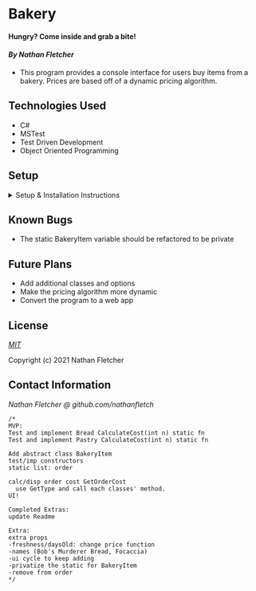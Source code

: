 # Bakery


#### Hungry? Come inside and grab a bite!

#### _By Nathan Fletcher_

* This program provides a console interface for users buy items from a bakery. Prices are based off of a dynamic pricing algorithm.

## Technologies Used

* C#
* MSTest
* Test Driven Development
* Object Oriented Programming


## Setup

<details>
<summary>Setup & Installation Instructions</summary>

* Clone this repository to your local machine
* Install C# and .NET using the [.NET 5 SDK](https://dotnet.microsoft.com/download/dotnet-core/thank-you/sdk-5.0.100-macos-x64-installer) if necessary
* Navigate to the Bakery.Tests folder in your terminal
* Type `dotnet restore`
* Navigate to the Bakery folder
* Type `dotnet run`
</details>

## Known Bugs
* The static BakeryItem variable should be refactored to be private
## Future Plans
* Add additional classes and options
* Make the pricing algorithm more dynamic
* Convert the program to a web app
## License

_[MIT](https://opensource.org/licenses/MIT)_  

Copyright (c) 2021 Nathan Fletcher 

## Contact Information

_Nathan Fletcher @ github.com/nathanfletch_  

    /*
    MVP:
    Test and implement Bread CalculateCost(int n) static fn
    Test and implement Pastry CalculateCost(int n) static fn
    
    Add abstract class BakeryItem
    test/imp constructors
    static list: order 

    calc/disp order cost GetOrderCost
      use GetType and call each classes' method.
    UI!

    Completed Extras:
    update Readme
    
    Extra: 
    extra props 
    -freshness/daysOld: change price function
    -names (Bob's Murderer Bread, Focaccia)
    -ui cycle to keep adding
    -privatize the static for BakeryItem
    -remove from order
    */